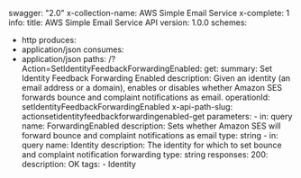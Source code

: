 swagger: "2.0"
x-collection-name: AWS Simple Email Service
x-complete: 1
info:
  title: AWS Simple Email Service API
  version: 1.0.0
schemes:
- http
produces:
- application/json
consumes:
- application/json
paths:
  /?Action=SetIdentityFeedbackForwardingEnabled:
    get:
      summary: Set Identity Feedback Forwarding Enabled
      description: Given an identity (an email address or a domain), enables or disables
        whether Amazon SES forwards bounce and complaint notifications as email.
      operationId: setIdentityFeedbackForwardingEnabled
      x-api-path-slug: actionsetidentityfeedbackforwardingenabled-get
      parameters:
      - in: query
        name: ForwardingEnabled
        description: Sets whether Amazon SES will forward bounce and complaint notifications
          as email
        type: string
      - in: query
        name: Identity
        description: The identity for which to set bounce and complaint notification
          forwarding
        type: string
      responses:
        200:
          description: OK
      tags:
      - Identity